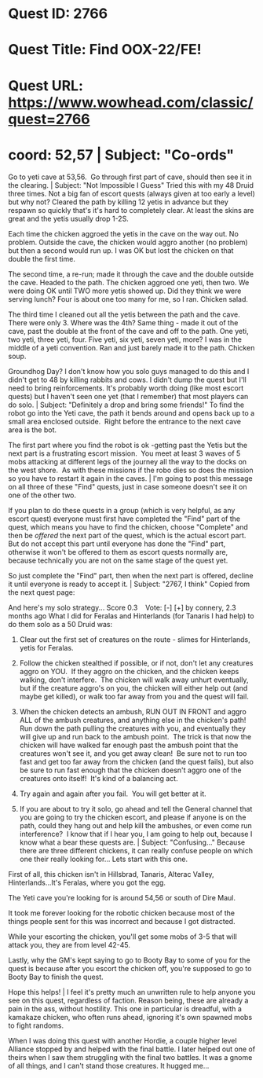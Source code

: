 # Quest ID: 2766
# Quest Title: Find OOX-22/FE!
# Quest URL: https://www.wowhead.com/classic/quest=2766
# coord: 52,57 | Subject: "Co-ords"
Go to yeti cave at 53,56.  Go through first part of cave, should then see it in the clearing. | Subject: "Not Impossible I Guess"
Tried this with my 48 Druid three times. Not a big fan of escort quests (always given at too early a level) but why not? Cleared the path by killing 12 yetis in advance but they respawn so quickly that's it's hard to completely clear. At least the skins are great and the yetis usually drop 1-2S.

Each time the chicken aggroed the yetis in the cave on the way out. No problem. Outside the cave, the chicken would aggro another (no problem) but then a second would run up. I was OK but lost the chicken on that double the first time.

The second time, a re-run; made it through the cave and the double outside the cave. Headed to the path. The chicken aggroed one yeti, then two. We were doing OK until TWO more yetis showed up. Did they think we were serving lunch? Four is about one too many for me, so I ran. Chicken salad.

The third time I cleaned out all the yetis between the path and the cave. There were only 3. Where was the 4th? Same thing - made it out of the cave, past the double at the front of the cave and off to the path. One yeti, two yeti, three yeti, four. Five yeti, six yeti, seven yeti, more? I was in the middle of a yeti convention. Ran and just barely made it to the path. Chicken soup.

Groundhog Day? I don't know how you solo guys managed to do this and I didn't get to 48 by killing rabbits and cows. I didn't dump the quest but I'll need to bring reinforcements. It's probably worth doing (like most escort quests) but I haven't seen one yet (that I remember) that most players can do solo. | Subject: "Definitely a drop and bring some friends!"
To find the robot go into the Yeti cave, the path it bends around and opens back up to a small area enclosed outside.  Right before the entrance to the next cave area is the bot.

The first part where you find the robot is ok -getting past the Yetis but the next part is a frustrating escort mission.  You meet at least 3 waves of 5 mobs attacking at different legs of the journey all the way to the docks on the west shore.  As with these missions if the robo dies so does the mission so you have to restart it again in the caves. | I'm going to post this message on all three of these "Find" quests, just in case someone doesn't see it on one of the other two.

If you plan to do these quests in a group (which is very helpful, as any escort quest) everyone must first have completed the "Find" part of the quest, which means you have to find the chicken, choose "Complete" and then be *offered* the next part of the quest, which is the actual escort part. But do not accept this part until everyone has done the "Find" part, otherwise it won't be offered to them as escort quests normally are, because technically you are not on the same stage of the quest yet.

So just complete the "Find" part, then when the next part is offered, decline it until everyone is ready to accept it. | Subject: "2767, I think"
Copied from the next quest page:

And here's my solo strategy...
Score 0.3    Vote: [-] [+] by connery, 2.3 months ago
What I did for Feralas and Hinterlands (for Tanaris I had help) to do them solo as a 50 Druid was:

1) Clear out the first set of creatures on the route - slimes for Hinterlands, yetis for Feralas.

2) Follow the chicken stealthed if possible, or if not, don't let any creatures aggro on YOU.  If they aggro on the chicken, and the chicken keeps walking, don't interfere.  The chicken will walk away unhurt eventually, but if the creature aggro's on you, the chicken will either help out (and maybe get killed), or walk too far away from you and the quest will fail.

3) When the chicken detects an ambush, RUN OUT IN FRONT and aggro ALL of the ambush creatures, and anything else in the chicken's path!  Run down the path pulling the creatures with you, and eventually they will give up and run back to the ambush point.  The trick is that now the chicken will have walked far enough past the ambush point that the creatures won't see it, and you get away clean!  Be sure not to run too fast and get too far away from the chicken (and the quest fails), but also be sure to run fast enough that the chicken doesn't aggro one of the creatures onto itself!  It's kind of a balancing act.

4) Try again and again after you fail.  You will get better at it.

5) If you are about to try it solo, go ahead and tell the General channel that you are going to try the chicken escort, and please if anyone is on the path, could they hang out and help kill the ambushes, or even come run interference?  I know that if I hear you, I am going to help out, because I know what a bear these quests are. | Subject: "Confusing..."
Because there are three different chickens, it can really confuse people on which one their really looking for... Lets start with this one.

First of all, this chicken isn't in Hillsbrad, Tanaris, Alterac Valley, Hinterlands...It's Feralas, where you got the egg.

The Yeti cave you're looking for is around 54,56 or south of Dire Maul.

It took me forever looking for the robotic chicken because most of the things people sent for this was incorrect and because I got distracted.

While your escorting the chicken, you'll get some mobs of 3-5 that will attack you, they are from level 42-45.

Lastly, why the GM's kept saying to go to Booty Bay to some of you for the quest is because after you escort the chicken off, you're supposed to go to Booty Bay to finish the quest.

Hope this helps! | I feel it's pretty much an unwritten rule to help anyone you see on this quest, regardless of faction. Reason being, these are already a pain in the ass, without hostility. This one in particular is dreadful, with a kamakaze chicken, who often runs ahead, ignoring it's own spawned mobs to fight randoms.

When I was doing this quest with another Hordie, a couple higher level Alliance stopped by and helped with the final battle. I later helped out one of theirs when I saw them struggling with the final two battles. It was a gnome of all things, and I can't stand those creatures. It hugged me...